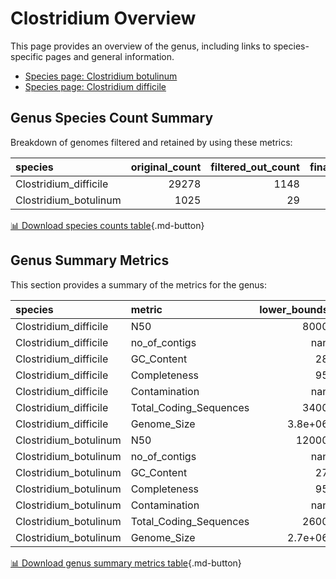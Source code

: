 # Clostridium Overview
This page provides an overview of the genus, including links to species-specific pages and general information.

- [Species page: Clostridium botulinum](Clostridium_botulinum/index.md)
- [Species page: Clostridium difficile](Clostridium_difficile/index.md)
## Genus Species Count Summary
Breakdown of genomes filtered and retained by using these metrics:

| species               |   original_count |   filtered_out_count |   final_count |
|:----------------------|-----------------:|---------------------:|--------------:|
| Clostridium_difficile |            29278 |                 1148 |         28130 |
| Clostridium_botulinum |             1025 |                   29 |           996 |


[📊 Download species counts table](species_counts.csv){.md-button}
## Genus Summary Metrics
This section provides a summary of the metrics for the genus:

| species               | metric                 |   lower_bounds |   upper_bounds |
|:----------------------|:-----------------------|---------------:|---------------:|
| Clostridium_difficile | N50                    |     8000       |      nan       |
| Clostridium_difficile | no_of_contigs          |      nan       |      800       |
| Clostridium_difficile | GC_Content             |       28       |       30       |
| Clostridium_difficile | Completeness           |       95       |      nan       |
| Clostridium_difficile | Contamination          |      nan       |        4       |
| Clostridium_difficile | Total_Coding_Sequences |     3400       |     4300       |
| Clostridium_difficile | Genome_Size            |        3.8e+06 |        4.6e+06 |
| Clostridium_botulinum | N50                    |    12000       |      nan       |
| Clostridium_botulinum | no_of_contigs          |      nan       |      570       |
| Clostridium_botulinum | GC_Content             |       27       |       29       |
| Clostridium_botulinum | Completeness           |       95       |      nan       |
| Clostridium_botulinum | Contamination          |      nan       |        3       |
| Clostridium_botulinum | Total_Coding_Sequences |     2600       |     4400       |
| Clostridium_botulinum | Genome_Size            |        2.7e+06 |        4.5e+06 |


[📊 Download genus summary metrics table](genus_summary_metrics.csv){.md-button}
